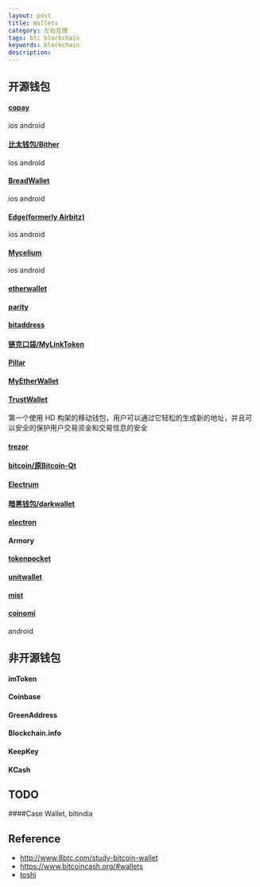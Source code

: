 ```yaml
---
layout: post
title: Wallets
category: 左右互搏
tags: btc blockchain
keywords: blockchain
description: 
---
```


## 开源钱包

#### [copay](https://github.com/bitpay/copay)

ios android

#### [比太钱包/Bither](https://github.com/bither/)

ios android

#### [BreadWallet](https://github.com/breadwallet)

ios android
#### [Edge(formerly Airbitz)](https://github.com/Airbitz)

ios android

#### [Mycelium](https://github.com/mycelium-com)

ios android

#### [etherwallet](https://github.com/kvhnuke/etherwallet)

#### [parity](https://github.com/paritytech/parity)

#### [bitaddress](https://github.com/pointbiz/bitaddress.org)

#### [链克口袋/MyLinkToken](https://github.com/ImbaQ/MyLinkToken)

#### [Pillar](https://github.com/pillarwallet)

#### [MyEtherWallet](https://github.com/MyEtherWallet)

#### [TrustWallet](https://github.com/TrustWallet)

第一个使用 HD 构架的移动钱包，用户可以通过它轻松的生成新的地址，并且可以安全的保护用户交易资金和交易信息的安全

#### [trezor](https://github.com/trezor)

#### [bitcoin/原Bitcoin-Qt](https://github.com/bitcoin)

#### [Electrum](https://github.com/spesmilo)

#### [暗黑钱包/darkwallet](https://github.com/darkwallet)

#### [electron](https://github.com/fyookball/electrum)

#### Armory

#### [tokenpocket](https://www.mytokenpocket.vip/)

#### [unitwallet](https://github.com/dr0pthedoge)

#### [mist](https://github.com/ethereum/mist)


#### [coinomi](https://github.com/CosmoJG)

android


## 非开源钱包

#### imToken

#### Coinbase

#### GreenAddress

#### Blockchain.info

#### KeepKey

#### KCash

####

####

####

####

####

####

####

####

####
## TODO

####Case Wallet, bitindia


## Reference

* <http://www.8btc.com/study-bitcoin-wallet>
* <https://www.bitcoincash.org/#wallets>
* [toshi](https://github.com/toshiapp)
